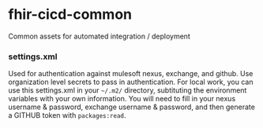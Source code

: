 # fhir-cicd-common
Common assets for automated integration / deployment

### settings.xml

Used for authentication against mulesoft nexus, exchange, and github. Use organization level secrets to pass in authentication. For local work, you can use this settings.xml in your `~/.m2/` directory, subtituting the environment variables with your own information. You will need to fill in your nexus username & password, exchange username & password, and then generate a GITHUB token with `packages:read`.
